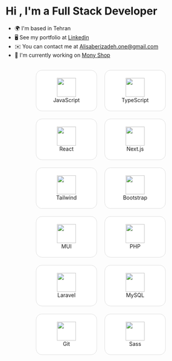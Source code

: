 Hi , I'm a Full Stack Developer
===========================

* 🌍  I'm based in Tehran
* 🖥️  See my portfolio at [Linkedin](http://www.linkedin.com/in/ali-saberizadeh-667899223/)
* ✉️  You can contact me at [Alisaberizadeh.one@gmail.com](mailto:Alisaberizadeh.one@gmail.com)
* 🚀  I'm currently working on [Mony Shop](http://https://github.com/alisaberizadeh/monyshop)

<br>

 
<div align="center" style="display: flex; flex-wrap: wrap; justify-content: center; gap: 20px; width: 100%; max-width: 900px; margin: auto;">

  <!-- 12 آیتم در دو ردیف -->

  <!-- JavaScript -->
  <div style="width: 120px; padding: 20px; border-radius: 16px; border: 1px solid #ddd; text-align: center; transition: transform 0.3s; background-color: #fff;" onmouseover="this.style.transform='scale(1.05)'" onmouseout="this.style.transform='scale(1)'">
    <img src="https://cdn.jsdelivr.net/gh/devicons/devicon/icons/javascript/javascript-original.svg" width="50"/><br>JavaScript
  </div>

  <!-- TypeScript -->
  <div style="width: 120px; padding: 20px; border-radius: 16px; border: 1px solid #ddd; text-align: center; transition: transform 0.3s; background-color: #fff;" onmouseover="this.style.transform='scale(1.05)'" onmouseout="this.style.transform='scale(1)'">
    <img src="https://cdn.jsdelivr.net/gh/devicons/devicon/icons/typescript/typescript-original.svg" width="50"/><br>TypeScript
  </div>

  <!-- React -->
  <div style="width: 120px; padding: 20px; border-radius: 16px; border: 1px solid #ddd; text-align: center; transition: transform 0.3s; background-color: #fff;" onmouseover="this.style.transform='scale(1.05)'" onmouseout="this.style.transform='scale(1)'">
    <img src="https://cdn.jsdelivr.net/gh/devicons/devicon/icons/react/react-original.svg" width="50"/><br>React
  </div>

  <!-- Next.js -->
  <div style="width: 120px; padding: 20px; border-radius: 16px; border: 1px solid #ddd; text-align: center; transition: transform 0.3s; background-color: #fff;" onmouseover="this.style.transform='scale(1.05)'" onmouseout="this.style.transform='scale(1)'">
    <img src="https://cdn.jsdelivr.net/gh/devicons/devicon/icons/nextjs/nextjs-original.svg" width="50"/><br>Next.js
  </div>

  <!-- Tailwind -->
  <div style="width: 120px; padding: 20px; border-radius: 16px; border: 1px solid #ddd; text-align: center; transition: transform 0.3s; background-color: #fff;" onmouseover="this.style.transform='scale(1.05)'" onmouseout="this.style.transform='scale(1)'">
    <img src="https://www.vectorlogo.zone/logos/tailwindcss/tailwindcss-icon.svg" width="50"/><br>Tailwind
  </div>

  <!-- Bootstrap -->
  <div style="width: 120px; padding: 20px; border-radius: 16px; border: 1px solid #ddd; text-align: center; transition: transform 0.3s; background-color: #fff;" onmouseover="this.style.transform='scale(1.05)'" onmouseout="this.style.transform='scale(1)'">
    <img src="https://cdn.jsdelivr.net/gh/devicons/devicon/icons/bootstrap/bootstrap-plain.svg" width="50"/><br>Bootstrap
  </div>

  <!-- MUI -->
  <div style="width: 120px; padding: 20px; border-radius: 16px; border: 1px solid #ddd; text-align: center; transition: transform 0.3s; background-color: #fff;" onmouseover="this.style.transform='scale(1.05)'" onmouseout="this.style.transform='scale(1)'">
    <img src="https://cdn.jsdelivr.net/gh/devicons/devicon/icons/materialui/materialui-original.svg" width="50"/><br>MUI
  </div>

  <!-- PHP -->
  <div style="width: 120px; padding: 20px; border-radius: 16px; border: 1px solid #ddd; text-align: center; transition: transform 0.3s; background-color: #fff;" onmouseover="this.style.transform='scale(1.05)'" onmouseout="this.style.transform='scale(1)'">
    <img src="https://cdn.jsdelivr.net/gh/devicons/devicon/icons/php/php-original.svg" width="50"/><br>PHP
  </div>

  <!-- Laravel -->
  <div style="width: 120px; padding: 20px; border-radius: 16px; border: 1px solid #ddd; text-align: center; transition: transform 0.3s; background-color: #fff;" onmouseover="this.style.transform='scale(1.05)'" onmouseout="this.style.transform='scale(1)'">
    <img src="https://cdn.jsdelivr.net/gh/devicons/devicon/icons/laravel/laravel-plain.svg" width="50"/><br>Laravel
  </div>

  <!-- MySQL -->
  <div style="width: 120px; padding: 20px; border-radius: 16px; border: 1px solid #ddd; text-align: center; transition: transform 0.3s; background-color: #fff;" onmouseover="this.style.transform='scale(1.05)'" onmouseout="this.style.transform='scale(1)'">
    <img src="https://cdn.jsdelivr.net/gh/devicons/devicon/icons/mysql/mysql-original.svg" width="50"/><br>MySQL
  </div>

  <!-- Git -->
  <div style="width: 120px; padding: 20px; border-radius: 16px; border: 1px solid #ddd; text-align: center; transition: transform 0.3s; background-color: #fff;" onmouseover="this.style.transform='scale(1.05)'" onmouseout="this.style.transform='scale(1)'">
    <img src="https://cdn.jsdelivr.net/gh/devicons/devicon/icons/git/git-original.svg" width="50"/><br>Git
  </div>

  <!-- Sass -->
  <div style="width: 120px; padding: 20px; border-radius: 16px; border: 1px solid #ddd; text-align: center; transition: transform 0.3s; background-color: #fff;" onmouseover="this.style.transform='scale(1.05)'" onmouseout="this.style.transform='scale(1)'">
    <img src="https://cdn.jsdelivr.net/gh/devicons/devicon/icons/sass/sass-original.svg" width="50"/><br>Sass
  </div>

</div>

